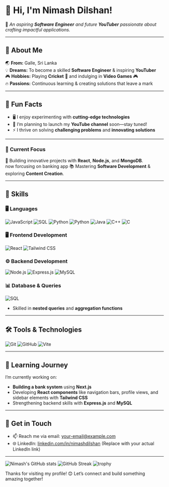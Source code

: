 # 👋 Hi, I'm **Nimash Dilshan!**

🎨 _An aspiring **Software Engineer** and future **YouTuber** passionate about crafting impactful applications._

---

## 🌟 **About Me**
🌏 **From:** Galle, Sri Lanka  
💡 **Dreams:** To become a skilled **Software Engineer** & inspiring **YouTuber**  
🎮 **Hobbies:** Playing **Cricket** 🏏 and indulging in **Video Games** 🎮  
🔥 **Passions:** Continuous learning & creating solutions that leave a mark  

---

## 🌈 **Fun Facts**
- 🖥️ I enjoy experimenting with **cutting-edge technologies**  
- 🎥 I’m planning to launch my **YouTube channel** soon—stay tuned!  
- ⚡ I thrive on solving **challenging problems** and **innovating solutions**  

---

### 💼 **Current Focus**
🔧 Building innovative projects with **React**, **Node.js**, and **MongoDB**.  
now forcusing on banking app
📚 Mastering **Software Development** & exploring **Content Creation**.  

---


## 💼 Skills

### 🖥️ Languages
![JavaScript](https://img.shields.io/badge/JavaScript-ES6%2B-yellow?style=for-the-badge&logo=javascript)
![SQL](https://img.shields.io/badge/SQL-MySQL-blue?style=for-the-badge&logo=mysql)
![Python](https://img.shields.io/badge/Python-3.9-blueviolet?style=for-the-badge&logo=python)
![Python](https://img.shields.io/badge/Python-3.9-blueviolet?style=for-the-badge&logo=python)
![Java](https://img.shields.io/badge/Java-007396?style=for-the-badge&logo=java)
![C++](https://img.shields.io/badge/C++-00599C?style=for-the-badge&logo=c%2B%2B)
![C](https://img.shields.io/badge/C-00599C?style=for-the-badge&logo=c)

### 🖥️ Frontend Development
![React](https://img.shields.io/badge/React-JS-61DAFB?style=for-the-badge&logo=react)
![Tailwind CSS](https://img.shields.io/badge/Tailwind_CSS-blue?style=for-the-badge&logo=tailwind-css)

### ⚙️ Backend Development
![Node.js](https://img.shields.io/badge/Node.js-339933?style=for-the-badge&logo=node.js)
![Express.js](https://img.shields.io/badge/Express.js-404D59?style=for-the-badge&logo=express)
![MySQL](https://img.shields.io/badge/MySQL-Database-4479A1?style=for-the-badge&logo=mysql)

### 📊 Database & Queries
![SQL](https://img.shields.io/badge/SQL-MySQL-informational?style=for-the-badge&logo=mysql)
- Skilled in **nested queries** and **aggregation functions**

---

## 🛠️ Tools & Technologies
![Git](https://img.shields.io/badge/Git-F05032?style=for-the-badge&logo=git)
![GitHub](https://img.shields.io/badge/GitHub-181717?style=for-the-badge&logo=github)
![Vite](https://img.shields.io/badge/Vite-646CFF?style=for-the-badge&logo=vite)

---

## 🌱 Learning Journey
I’m currently working on:
- **Building a bank system** using **Next.js**
- Developing **React components** like navigation bars, profile views, and sidebar elements with **Tailwind CSS**
- Strengthening backend skills with **Express.js** and **MySQL**

---

## 📝 Get in Touch
- 📫 Reach me via email: [your-email@example.com](mailto:your-email@example.com)
- 🌐 LinkedIn: [linkedin.com/in/nimashdilshan](https://linkedin.com/in/nimashdilshan) (Replace with your actual LinkedIn link)

---

![Nimash's GitHub stats](https://github-readme-stats.vercel.app/api?username=nimashXDilshan&show_icons=true&theme=dark)
![GitHub Streak](https://github-readme-streak-stats.herokuapp.com/?user=nimashXDilshan&theme=dark)
![trophy](https://github-profile-trophy.vercel.app/?username=nimashXDilshan&theme=darkhub)


Thanks for visiting my profile! 😊 Let’s connect and build something amazing together!
